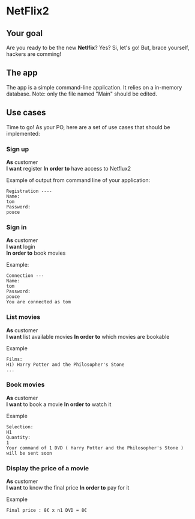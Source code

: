 # NetFlix2

## Your goal

Are you ready to be the new **Netlfix**? Yes?
Si, let's go! But, brace yourself, hackers are comming!

## The app

The app is a simple command-line application.
It relies on a in-memory database.
Note: only the file named "Main" should be edited.


## Use cases

Time to go! As your PO, here are a set of use cases that should be implemented:

### Sign up 

**As** customer  
**I want** register
**In order to** have access to Netflux2

Example of output from command line of your application:
```
Registration ---- 
Name:
tom
Password:
pouce
```

### Sign in

**As** customer  
**I want** login  
**In order to** book movies 

Example:
```
Connection ---
Name:
tom
Password:
pouce
You are connected as tom
```

### List movies

**As** customer  
**I want** list available movies
**In order to** which movies are bookable

Example
```
Films:
H1)	Harry Potter and the Philosopher's Stone 
...
```

### Book movies

**As** customer  
**I want** to book a movie
**In order to** watch it

Example
```
Selection: 
H1
Quantity:
1
Your command of 1 DVD ( Harry Potter and the Philosopher's Stone ) will be sent soon
```

### Display the price of a movie

**As** customer  
**I want** to know the final price
**In order to** pay for it

Example
```
Final price : 8€ x n1 DVD = 8€
```




